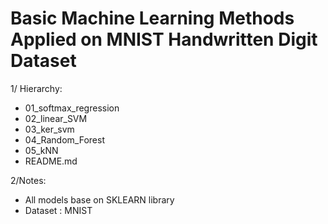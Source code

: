 # Basic Machine Learning Methods Applied on MNIST Handwritten Digit Dataset

1/ Hierarchy:
 + 01_softmax_regression	
 + 02_linear_SVM
 + 03_ker_svm
 + 04_Random_Forest	
 + 05_kNN	
 + README.md
 
2/Notes:
 + All models base on SKLEARN library
 + Dataset : MNIST
